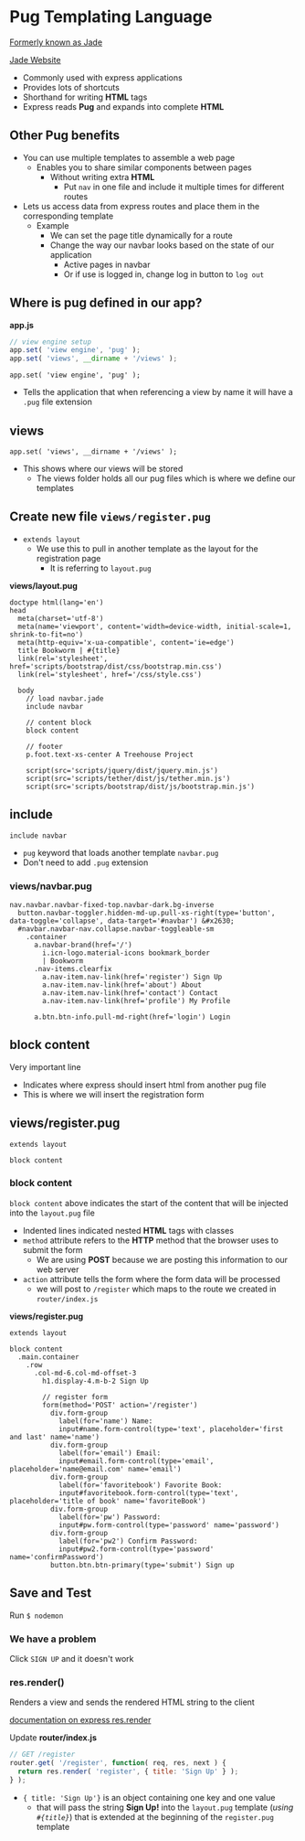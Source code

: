 # Pug Templating Language
[Formerly known as Jade](https://github.com/pugjs/pug/issues/2184)

[Jade Website](http://jade-lang.com/)

* Commonly used with express applications
* Provides lots of shortcuts
* Shorthand for writing **HTML** tags
* Express reads **Pug** and expands into complete **HTML**

## Other Pug benefits
* You can use multiple templates to assemble a web page
    - Enables you to share similar components between pages
        + Without writing extra **HTML**
            * Put `nav` in one file and include it multiple times for different routes
* Lets us access data from express routes and place them in the corresponding template
    - Example
        + We can set the page title dynamically for a route
        + Change the way our navbar looks based on the state of our application
            * Active pages in navbar
            * Or if use is logged in, change log in button to `log out`

## Where is pug defined in our app?

**app.js**

```js
// view engine setup
app.set( 'view engine', 'pug' );
app.set( 'views', __dirname + '/views' );
```

`app.set( 'view engine', 'pug' );`

* Tells the application that when referencing a view by name it will have a `.pug` file extension

## views

`app.set( 'views', __dirname + '/views' );`

* This shows where our views will be stored
    - The views folder holds all our pug files which is where we define our templates

## Create new file `views/register.pug`
* `extends layout`
    - We use this to pull in another template as the layout for the registration page
        + It is referring to `layout.pug`

**views/layout.pug**

```
doctype html(lang='en')
head
  meta(charset='utf-8')
  meta(name='viewport', content='width=device-width, initial-scale=1, shrink-to-fit=no')
  meta(http-equiv='x-ua-compatible', content='ie=edge')
  title Bookworm | #{title}
  link(rel='stylesheet', href='scripts/bootstrap/dist/css/bootstrap.min.css')
  link(rel='stylesheet', href='/css/style.css')

  body
    // load navbar.jade
    include navbar

    // content block
    block content

    // footer
    p.foot.text-xs-center A Treehouse Project

    script(src='scripts/jquery/dist/jquery.min.js')
    script(src='scripts/tether/dist/js/tether.min.js')
    script(src='scripts/bootstrap/dist/js/bootstrap.min.js')
```

## include

`include navbar`

* `pug` keyword that loads another template `navbar.pug`
* Don't need to add `.pug` extension

### views/navbar.pug

```
nav.navbar.navbar-fixed-top.navbar-dark.bg-inverse
  button.navbar-toggler.hidden-md-up.pull-xs-right(type='button', data-toggle='collapse', data-target='#navbar') &#x2630;
  #navbar.navbar-nav.collapse.navbar-toggleable-sm
    .container
      a.navbar-brand(href='/')
        i.icn-logo.material-icons bookmark_border
        | Bookworm
      .nav-items.clearfix
        a.nav-item.nav-link(href='register') Sign Up
        a.nav-item.nav-link(href='about') About
        a.nav-item.nav-link(href='contact') Contact
        a.nav-item.nav-link(href='profile') My Profile

      a.btn.btn-info.pull-md-right(href='login') Login
```

## block content
Very important line

* Indicates where express should insert html from another pug file
* This is where we will insert the registration form

## views/register.pug

```
extends layout

block content
```

### block content
`block content` above indicates the start of the content that will be injected into the `layout.pug` file

* Indented lines indicated nested **HTML** tags with classes
* `method` attribute refers to the **HTTP** method that the browser uses to submit the form
    - We are using **POST** because we are posting this information to our web server
* `action` attribute tells the form where the form data will be processed
    - we will post to `/register` which maps to the route we created in `router/index.js`

**views/register.pug**

```
extends layout

block content
  .main.container
    .row
      .col-md-6.col-md-offset-3
        h1.display-4.m-b-2 Sign Up

        // register form
        form(method='POST' action='/register')
          div.form-group
            label(for='name') Name:
            input#name.form-control(type='text', placeholder='first and last' name='name')
          div.form-group
            label(for='email') Email:
            input#email.form-control(type='email', placeholder='name@email.com' name='email')
          div.form-group
            label(for='favoritebook') Favorite Book:
            input#favoritebook.form-control(type='text', placeholder='title of book' name='favoriteBook')
          div.form-group
            label(for='pw') Password:
            input#pw.form-control(type='password' name='password')
          div.form-group
            label(for='pw2') Confirm Password:
            input#pw2.form-control(type='password' name='confirmPassword')
          button.btn.btn-primary(type='submit') Sign up
```

## Save and Test
Run `$ nodemon`

### We have a problem
Click `SIGN UP` and it doesn't work

### res.render()
Renders a view and sends the rendered HTML string to the client

[documentation on express res.render](http://expressjs.com/en/api.html#res.render) 

Update **router/index.js**

```js
// GET /register
router.get( '/register', function( req, res, next ) {
  return res.render( 'register', { title: 'Sign Up' } );
} );
```

* `{ title: 'Sign Up'}` is an object containing one key and one value
    + that will pass the string **Sign Up!** into the `layout.pug` template (_using `#{title}`_) that is extended at the beginning of the `register.pug` template 



